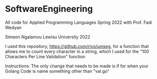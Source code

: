 # SoftwareEngineering
All code for Applied Programming Languages Spring 2022 with Prof. Fadi Wedyan

Simeon Ngalamou 
Lewisu University 2022

I used this repository, https://github.com/rivo/uniseg, for a function that allows me to count every character in a string, which I used for the "100 Characters Per Line Validation" function

Instructions:
The only change that needs to be made is if for when your Golang Code is name something other than "val.go"